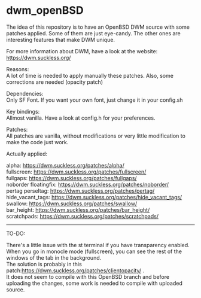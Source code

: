 # dwm_openBSD
The idea of this repository is to have an OpenBSD DWM source with some patches applied. Some of them are just eye-candy. The other ones are interesting features that make DWM unique.



For more information about DWM, have a look at the website: https://dwm.suckless.org/ 

Reasons: \
  A lot of time is needed to apply manually these patches. Also, some corrections are needed (opacity patch)
 
Dependencies: \
Only SF Font. If you want your own font, just change it in your config.sh

Key bindings: \
Allmost vanilla. Have a look at config.h for your preferences.

Patches: \
All patches are vanilla, without modifications or very little modification to make the code just work.
  
Actually applied: 

alpha: https://dwm.suckless.org/patches/alpha/ \
fullscreen: https://dwm.suckless.org/patches/fullscreen/ \
fullgaps: https://dwm.suckless.org/patches/fullgaps/ \
noborder floatingfix: https://dwm.suckless.org/patches/noborder/ \
pertag perseltag: https://dwm.suckless.org/patches/pertag/ \
hide_vacant_tags: https://dwm.suckless.org/patches/hide_vacant_tags/ \
swallow: https://dwm.suckless.org/patches/swallow/ \
bar_height: https://dwm.suckless.org/patches/bar_height/ \
scratchpads: https://dwm.suckless.org/patches/scratchpads/ 

---
TO-DO: 

There's a little issue with the st terminal if you have transparency enabled. When you go in monocle mode (fullscreen), you can see the rest of the windows of the tab in the background. \
The solution is probably in this patch:https://dwm.suckless.org/patches/clientopacity/ .  \
It does not seem to compile with this OpenBSD branch and before uploading the changes, some work is needed to compile with uploaded source. 
